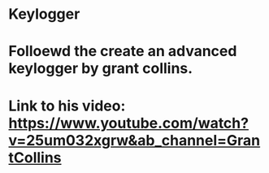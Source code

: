 # Keylogger

# Folloewd the create an advanced keylogger by grant collins.

# Link to his video: https://www.youtube.com/watch?v=25um032xgrw&ab_channel=GrantCollins
